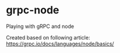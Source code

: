 # grpc-node
Playing with gRPC and node

Created based on following article: https://grpc.io/docs/languages/node/basics/